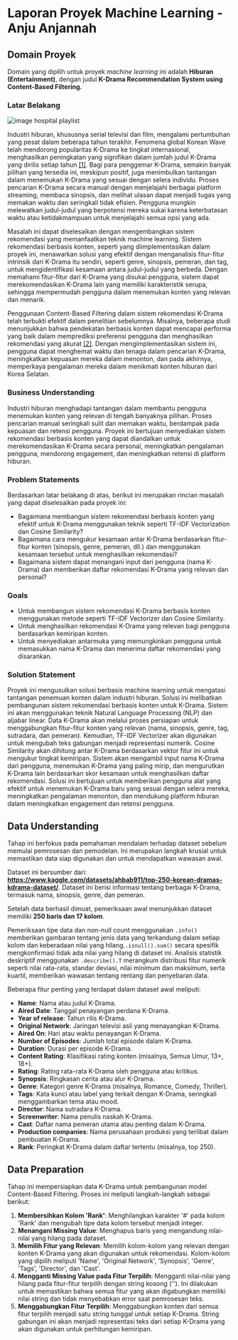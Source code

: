 # Laporan Proyek Machine Learning - Anju Anjannah
## Domain Proyek
Domain yang dipilih untuk proyek *machine learning* ini adalah **Hiburan (Entertainment)**, dengan judul **K-Drama Recommendation System using Content-Based Filtering.**

### Latar Belakang

![image hospital playlist](https://img.merahputih.com/media/f2/c1/9c/f2c19cad0fa1dfaa49c3e2733f6ec503.jpeg)

Industri hiburan, khususnya serial televisi dan film, mengalami pertumbuhan yang pesat dalam beberapa tahun terakhir. Fenomena global Korean Wave telah mendorong popularitas K-Drama ke tingkat internasional, menghasilkan peningkatan yang signifikan dalam jumlah judul K-Drama yang dirilis setiap tahun [[1]](https://www.researchgate.net/publication/379107215_How_You_Like_That_Development_of_a_Korean_Drama_Recommendation_System_Through_Sentiment_Analysis). Bagi para penggemar K-Drama, semakin banyak pilihan yang tersedia ini, meskipun positif, juga menimbulkan tantangan dalam menemukan K-Drama yang sesuai dengan selera individu. Proses pencarian K-Drama secara manual dengan menjelajahi berbagai platform streaming, membaca sinopsis, dan melihat ulasan dapat menjadi tugas yang memakan waktu dan seringkali tidak efisien. Pengguna mungkin melewatkan judul-judul yang berpotensi mereka sukai karena keterbatasan waktu atau ketidakmampuan untuk menjelajahi semua opsi yang ada.

Masalah ini dapat diselesaikan dengan mengembangkan sistem rekomendasi yang memanfaatkan teknik machine learning. Sistem rekomendasi berbasis konten, seperti yang diimplementasikan dalam proyek ini, menawarkan solusi yang efektif dengan menganalisis fitur-fitur intrinsik dari K-Drama itu sendiri, seperti genre, sinopsis, pemeran, dan tag, untuk mengidentifikasi kesamaan antara judul-judul yang berbeda. Dengan memahami fitur-fitur dari K-Drama yang disukai pengguna, sistem dapat merekomendasikan K-Drama lain yang memiliki karakteristik serupa, sehingga mempermudah pengguna dalam menemukan konten yang relevan dan menarik.

Penggunaan Content-Based Filtering dalam sistem rekomendasi K-Drama telah terbukti efektif dalam penelitian sebelumnya. Misalnya, beberapa studi menunjukkan bahwa pendekatan berbasis konten dapat mencapai performa yang baik dalam memprediksi preferensi pengguna dan menghasilkan rekomendasi yang akurat [[2]](https://journals.indexcopernicus.com/api/file/viewByFileId/1481563). Dengan mengimplementasikan sistem ini, pengguna dapat menghemat waktu dan tenaga dalam pencarian K-Drama, meningkatkan kepuasan mereka dalam menonton, dan pada akhirnya, memperkaya pengalaman mereka dalam menikmati konten hiburan dari Korea Selatan.

### Business Understanding
Industri hiburan menghadapi tantangan dalam membantu pengguna menemukan konten yang relevan di tengah banyaknya pilihan. Proses pencarian manual seringkali sulit dan memakan waktu, berdampak pada kepuasan dan retensi pengguna. Proyek ini bertujuan menyediakan sistem rekomendasi berbasis konten yang dapat diandalkan untuk merekomendasikan K-Drama secara personal, meningkatkan pengalaman pengguna, mendorong engagement, dan meningkatkan retensi di platform hiburan.

### Problem Statements
Berdasarkan latar belakang di atas, berikut ini merupakan rincian masalah yang dapat diselesaikan pada proyek ini:
- Bagaimana membangun sistem rekomendasi berbasis konten yang efektif untuk K-Drama menggunakan teknik seperti TF-IDF Vectorization dan Cosine Similarity?
- Bagaimana cara mengukur kesamaan antar K-Drama berdasarkan fitur-fitur konten (sinopsis, genre, pemeran, dll.) dan menggunakan kesamaan tersebut untuk menghasilkan rekomendasi?
- Bagaimana sistem dapat menangani input dari pengguna (nama K-Drama) dan memberikan daftar rekomendasi K-Drama yang relevan dan personal?

### Goals
- Untuk membangun sistem rekomendasi K-Drama berbasis konten menggunakan metode seperti TF-IDF Vectorizer dan Cosine Similarity.
- Untuk menghasilkan rekomendasi K-Drama yang relevan bagi pengguna berdasarkan kemiripan konten.
- Untuk menyediakan antarmuka yang memungkinkan pengguna untuk memasukkan nama K-Drama dan menerima daftar rekomendasi yang disarankan.

### Solution Statement
Proyek ini mengusulkan solusi berbasis machine learning untuk mengatasi tantangan penemuan konten dalam industri hiburan. Solusi ini melibatkan pembangunan sistem rekomendasi berbasis konten untuk K-Drama. Sistem ini akan menggunakan teknik Natural Language Processing (NLP) dan aljabar linear. Data K-Drama akan melalui proses persiapan untuk menggabungkan fitur-fitur konten yang relevan (nama, sinopsis, genre, tag, sutradara, dan pemeran). Kemudian, TF-IDF Vectorizer akan digunakan untuk mengubah teks gabungan menjadi representasi numerik. Cosine Similarity akan dihitung antar K-Drama berdasarkan vektor fitur ini untuk mengukur tingkat kemiripan. Sistem akan mengambil input nama K-Drama dari pengguna, menemukan K-Drama yang paling mirip, dan mengurutkan K-Drama lain berdasarkan skor kesamaan untuk menghasilkan daftar rekomendasi. Solusi ini bertujuan untuk memberikan pengguna alat yang efektif untuk menemukan K-Drama baru yang sesuai dengan selera mereka, meningkatkan pengalaman menonton, dan mendukung platform hiburan dalam meningkatkan engagement dan retensi pengguna.

## Data Understanding

Tahap ini berfokus pada pemahaman mendalam terhadap dataset sebelum memulai pemrosesan dan pemodelan. Ini merupakan langkah krusial untuk memastikan data siap digunakan dan untuk mendapatkan wawasan awal.

Dataset ini bersumber dari: **https://www.kaggle.com/datasets/ahbab911/top-250-korean-dramas-kdrama-dataset/**. Dataset ini berisi informasi tentang berbagai K-Drama, termasuk nama, sinopsis, genre, dan pemeran.

Setelah data berhasil dimuat, pemeriksaan awal menunjukkan dataset memiliki **250 baris dan 17 kolom**.

Pemeriksaan tipe data dan non-null count menggunakan `.info()` memberikan gambaran tentang jenis data yang terkandung dalam setiap kolom dan keberadaan nilai yang hilang.`.isnull().sum()` secara spesifik mengkonfirmasi tidak ada nilai yang hilang di dataset ini. Analisis statistik deskriptif menggunakan `.describe().T` merangkum distribusi fitur numerik seperti nilai rata-rata, standar deviasi, nilai minimum dan maksimum, serta kuartil, memberikan wawasan tentang rentang dan penyebaran data.

Beberapa fitur penting yang terdapat dalam dataset awal meliputi:
- **Name**: Nama atau judul K-Drama. 
- **Aired Date**: Tanggal penayangan perdana K-Drama.
- **Year of release**: Tahun rilis K-Drama.
- **Original Network**: Jaringan televisi asli yang menayangkan K-Drama.
- **Aired On**: Hari atau waktu penayangan K-Drama.
- **Number of Episodes**: Jumlah total episode dalam K-Drama.
- **Duration**: Durasi per episode K-Drama.
- **Content Rating**: Klasifikasi rating konten (misalnya, Semua Umur, 13+, 18+).
- **Rating**: Rating rata-rata K-Drama oleh pengguna atau kritikus.
- **Synopsis**: Ringkasan cerita atau alur K-Drama.
- **Genre**: Kategori genre K-Drama (misalnya, Romance, Comedy, Thriller).
- **Tags**: Kata kunci atau label yang terkait dengan K-Drama, seringkali menggambarkan tema atau mood.
- **Director**: Nama sutradara K-Drama.
- **Screenwriter**: Nama penulis naskah K-Drama.
- **Cast**: Daftar nama pemeran utama atau penting dalam K-Drama.
- **Production companies**: Nama perusahaan produksi yang terlibat dalam pembuatan K-Drama.
- **Rank**: Peringkat K-Drama dalam daftar tertentu (misalnya, top 250).

## Data Preparation
Tahap ini mempersiapkan data K-Drama untuk pembangunan model Content-Based Filtering. Proses ini meliputi langkah-langkah sebagai berikut:

1.  **Membersihkan Kolom 'Rank'**: Menghilangkan karakter '#' pada kolom 'Rank' dan mengubah tipe data kolom tersebut menjadi integer.
2.  **Menangani Missing Value**: Menghapus baris yang mengandung nilai-nilai yang hilang pada dataset.
3.  **Memilih Fitur yang Relevan**: Memilih kolom-kolom yang relevan dengan konten K-Drama yang akan digunakan untuk rekomendasi. Kolom-kolom yang dipilih meliputi 'Name', 'Original Network', 'Synopsis', 'Genre', 'Tags', 'Director', dan 'Cast'.
4.  **Mengganti Missing Value pada Fitur Terpilih**: Mengganti nilai-nilai yang hilang pada fitur-fitur terpilih dengan string kosong (''). Ini dilakukan untuk memastikan bahwa semua fitur yang akan digabungkan memiliki nilai string dan tidak menyebabkan error saat pemrosesan teks.
5.  **Menggabungkan Fitur Terpilih**: Menggabungkan konten dari semua fitur terpilih menjadi satu string tunggal untuk setiap K-Drama. String gabungan ini akan menjadi representasi teks dari setiap K-Drama yang akan digunakan untuk perhitungan kemiripan.

